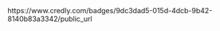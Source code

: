 
<div data-iframe-width="150" data-iframe-height="270" data-share-badge-id="d3aadbf1-d1b0-4327-905b-bc00d4ba327f" data-share-badge-host="https://www.credly.com"></div><script type="text/javascript" async src="//cdn.credly.com/assets/utilities/embed.js"></script>
<!--START_SECTION:badges-->
https://www.credly.com/badges/9dc3dad5-015d-4dcb-9b42-8140b83a3342/public_url
<!--END_SECTION:badges-->
